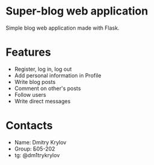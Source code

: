 Super-blog web application
=================
Simple blog web application made with Flask.

# Features
* Register, log in, log out
* Add personal information in Profile
* Write blog posts
* Comment on other's posts
* Follow users
* Write direct messages

# Contacts
* Name: Dmitry Krylov
* Group: Б05-202
* tg: @dm1trykrylov
